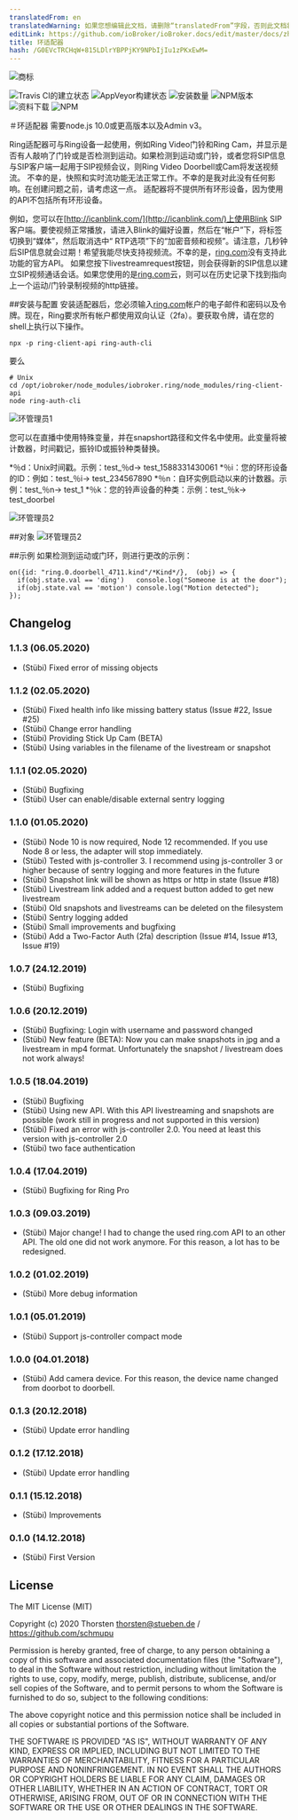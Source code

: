```yaml
---
translatedFrom: en
translatedWarning: 如果您想编辑此文档，请删除“translatedFrom”字段，否则此文档将再次自动翻译
editLink: https://github.com/ioBroker/ioBroker.docs/edit/master/docs/zh-cn/adapterref/iobroker.ring/README.md
title: 环适配器
hash: /G0EVcTRCHqW+815LDlrYBPPjKY9NPbIjIu1zPKxEwM=
---
```

![商标](../../../en/adapterref/iobroker.ring/admin/ring.png)

![Travis CI的建立状态](https://travis-ci.org/schmupu/ioBroker.ring.svg?branch=master)
![AppVeyor构建状态](https://ci.appveyor.com/api/projects/status/github/schmupu/ioBroker.ring?branch=master&svg=true)
![安装数量](http://iobroker.live/badges/ring-stable.svg)
![NPM版本](http://img.shields.io/npm/v/iobroker.ring.svg)
![资料下载](https://img.shields.io/npm/dm/iobroker.ring.svg)
![NPM](https://nodei.co/npm/iobroker.ring.png?downloads=true)

＃环适配器
需要node.js 10.0或更高版本以及Admin v3。

Ring适配器可与Ring设备一起使用，例如Ring Video门铃和Ring Cam，并显示是否有人敲响了门铃或是否检测到运动。如果检测到运动或门铃，或者您将SIP信息与SIP客户端一起用于SIP视频会议，则Ring Video Doorbell或Cam将发送视频流。
不幸的是，快照和实时流功能无法正常工作。不幸的是我对此没有任何影响。在创建问题之前，请考虑这一点。
适配器将不提供所有环形设备，因为使用的API不包括所有环形设备。

例如，您可以在[http://icanblink.com/](http://icanblink.com/)上使用Blink SIP客户端。要使视频正常播放，请进入Blink的偏好设置，然后在“帐户”下，将标签切换到“媒体”，然后取消选中“ RTP选项”下的“加密音频和视频”。请注意，几秒钟后SIP信息就会过期！希望我能尽快支持视频流。不幸的是，[ring.com](https://ring.com)没有支持此功能的官方API。
如果您按下livestreamrequest按钮，则会获得新的SIP信息以建立SIP视频通话会话。如果您使用的是[ring.com](https://ring.com)云，则可以在历史记录下找到指向上一个运动/门铃录制视频的http链接。

##安装与配置
安装适配器后，您必须输入[ring.com](https://ring.com)帐户的电子邮件和密码以及令牌。现在，Ring要求所有帐户都使用双向认证（2fa）。要获取令牌，请在您的shell上执行以下操作。

```
npx -p ring-client-api ring-auth-cli
```

要么

```
# Unix
cd /opt/iobroker/node_modules/iobroker.ring/node_modules/ring-client-api
node ring-auth-cli
```

![环管理员1](../../../en/adapterref/iobroker.ring/docs/ring_admin_tab1.png)

您可以在直播中使用特殊变量，并在snapshort路径和文件名中使用。此变量将被计数器，时间戳记，振铃ID或振铃种类替换。

*％d：Unix时间戳。示例：test_％d-> test_1588331430061
*％i：您的环形设备的ID：例如：test_％i-> test_234567890
*％n：自环实例启动以来的计数器。示例：test_％n-> test_1
*％k：您的铃声设备的种类：示例：test_％k-> test_doorbel

![环管理员2](../../../en/adapterref/iobroker.ring/docs/ring_admin_tab2.png)

##对象
![环管理员2](../../../en/adapterref/iobroker.ring/docs/ring_objects.png)

##示例
如果检测到运动或门环，则进行更改的示例：

```
on({id: "ring.0.doorbell_4711.kind"/*Kind*/},  (obj) => {
  if(obj.state.val == 'ding')   console.log("Someone is at the door");
  if(obj.state.val == 'motion') console.log("Motion detected");
});
```

## Changelog

### 1.1.3 (06.05.2020)
* (Stübi) Fixed error of missing objects 

### 1.1.2 (02.05.2020)
* (Stübi) Fixed health info like missing battery status (Issue #22, Issue #25) 
* (Stübi) Change error handling
* (Stübi) Providing Stick Up Cam (BETA)
* (Stübi) Using variables in the filename of the livestream or snapshot 

### 1.1.1 (02.05.2020)
* (Stübi) Bugfixing
* (Stübi) User can enable/disable external sentry logging

### 1.1.0 (01.05.2020)
* (Stübi) Node 10 is now required, Node 12 recommended. If you use Node 8 or less, the adapter will stop immediately.
* (Stübi) Tested with js-controller 3. I recommend using js-controller 3 or higher because of sentry logging and more features in the future 
* (Stübi) Snapshot link will be shown as https or http in state (Issue #18)
* (Stübi) Livestream link added and a request button added to get new livestream
* (Stübi) Old snapshots and livestreams can be deleted on the filesystem
* (Stübi) Sentry logging added
* (Stübi) Small improvements and bugfixing   
* (Stübi) Add a Two-Factor Auth (2fa) description (Issue #14, Issue #13, Issue #19)

### 1.0.7 (24.12.2019)
* (Stübi) Bugfixing

### 1.0.6 (20.12.2019)
* (Stübi) Bugfixing: Login with username and password changed
* (Stübi) New feature (BETA): Now you can make snapshots in jpg and a livestream in mp4 format. Unfortunately the snapshot / livestream does not work always! 

### 1.0.5 (18.04.2019)
* (Stübi) Bugfixing 
* (Stübi) Using new API. With this API livestreaming and snapshots are possible (work still in progress and not supported in this version)
* (Stübi) Fixed an error with js-controller 2.0. You need at least this version with js-controller 2.0
* (Stübi) two face authentication


### 1.0.4 (17.04.2019)
* (Stübi) Bugfixing for Ring Pro 

### 1.0.3 (09.03.2019)
* (Stübi) Major change! I had to change the used ring.com API to an other API. The old one did not work anymore. For this reason, a lot has to be redesigned.  

### 1.0.2 (01.02.2019)
* (Stübi) More debug information 

### 1.0.1 (05.01.2019)
* (Stübi) Support js-controller compact mode 

### 1.0.0 (04.01.2018)
* (Stübi) Add camera device. For this reason, the device name changed from doorbot to doorbell.

### 0.1.3 (20.12.2018)
* (Stübi) Update error handling

### 0.1.2 (17.12.2018)
* (Stübi) Update error handling

### 0.1.1 (15.12.2018)
* (Stübi) Improvements

### 0.1.0 (14.12.2018)
* (Stübi) First Version

## License
The MIT License (MIT)

Copyright (c) 2020 Thorsten <thorsten@stueben.de> / <https://github.com/schmupu>

Permission is hereby granted, free of charge, to any person obtaining a copy
of this software and associated documentation files (the "Software"), to deal
in the Software without restriction, including without limitation the rights
to use, copy, modify, merge, publish, distribute, sublicense, and/or sell
copies of the Software, and to permit persons to whom the Software is
furnished to do so, subject to the following conditions:

The above copyright notice and this permission notice shall be included in
all copies or substantial portions of the Software.

THE SOFTWARE IS PROVIDED "AS IS", WITHOUT WARRANTY OF ANY KIND, EXPRESS OR
IMPLIED, INCLUDING BUT NOT LIMITED TO THE WARRANTIES OF MERCHANTABILITY,
FITNESS FOR A PARTICULAR PURPOSE AND NONINFRINGEMENT. IN NO EVENT SHALL THE
AUTHORS OR COPYRIGHT HOLDERS BE LIABLE FOR ANY CLAIM, DAMAGES OR OTHER
LIABILITY, WHETHER IN AN ACTION OF CONTRACT, TORT OR OTHERWISE, ARISING FROM,
OUT OF OR IN CONNECTION WITH THE SOFTWARE OR THE USE OR OTHER DEALINGS IN
THE SOFTWARE.
